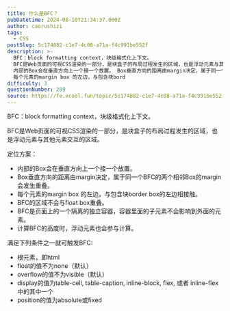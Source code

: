 ```yaml
---
title: 什么是BFC？
pubDatetime: 2024-08-10T21:34:37.000Z
author: caorushizi
tags:
  - CSS
postSlug: 5c174882-c1e7-4c08-a71a-f4c991be552f
description: >-
  BFC：block formatting context，块级格式化上下文。
  BFC是Web页面的可视CSS渲染的一部分，是块盒子的布局过程发生的区域，也是浮动元素与其他元素交互的区域。 定位方案：
  内部的Box会在垂直方向上一个接一个放置。 Box垂直方向的距离由margin决定，属于同一个BFC的两个相邻Box的margin会发生重叠。
  每个元素的margin box 的左边，与包含块bord
difficulty: 3
questionNumber: 289
source: https://fe.ecool.fun/topic/5c174882-c1e7-4c08-a71a-f4c991be552f
---
```


BFC：block formatting context，块级格式化上下文。

BFC是Web页面的可视CSS渲染的一部分，是块盒子的布局过程发生的区域，也是浮动元素与其他元素交互的区域。

定位方案：

- 内部的Box会在垂直方向上一个接一个放置。
- Box垂直方向的距离由margin决定，属于同一个BFC的两个相邻Box的margin会发生重叠。
- 每个元素的margin box 的左边，与包含块border box的左边相接触。
- BFC的区域不会与float box重叠。
- BFC是页面上的一个隔离的独立容器，容器里面的子元素不会影响到外面的元素。
- 计算BFC的高度时，浮动元素也会参与计算。

满足下列条件之一就可触发BFC:

- 根元素，即html
- float的值不为none（默认）
- overflow的值不为visible（默认）
- display的值为table-cell, table-caption, inline-block, flex, 或者 inline-flex 中的其中一个
- position的值为absolute或fixed
